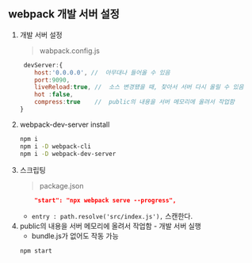 ## webpack 개발 서버 설정

1. 개발 서버 설정
    > wabpack.config.js
    ```js
     devServer:{
        host:'0.0.0.0', //  아무대나 들어올 수 있음
        port:9090,
        liveReload:true, //  소스 변경됐을 때, 찾아서 서버 다시 올릴 수 있음
        hot :false,
        compress:true    //  public의 내용을 서버 메모리에 올려서 작업함
    }
    ```
2. webpack-dev-server install
    ```bash
    npm i
    npm i -D webpack-cli
    npm i -D webpack-dev-server
    ``` 
3. 스크립팅
    > package.json
    ```json
        "start": "npx webpack serve --progress",
    ```
    + ```entry : path.resolve('src/index.js'),``` 스캔한다.
4. public의 내용을 서버 메모리에 올려서 작업함 - 개발 서버 실행   
    + bundle.js가 없어도 작동 가능
    ```bash
    npm start
    ```